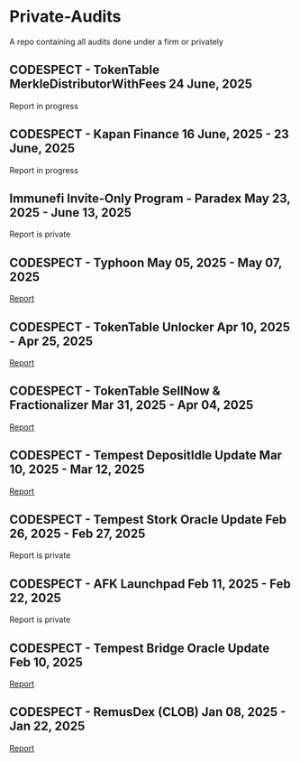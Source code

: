 # Private-Audits
A repo containing all audits done under a firm or privately

## CODESPECT - TokenTable MerkleDistributorWithFees 24 June, 2025

Report in progress

## CODESPECT - Kapan Finance 16 June, 2025 - 23 June, 2025

Report in progress

## Immunefi Invite-Only Program - Paradex May 23, 2025 - June 13, 2025

Report is private

## CODESPECT - Typhoon May 05, 2025 - May 07, 2025

[Report](https://github.com/CODESPECT-security/audit-reports/blob/main/018_CODESPECT_TYPHOON.pdf)

## CODESPECT - TokenTable Unlocker Apr 10, 2025 - Apr 25, 2025

[Report](https://github.com/CODESPECT-security/audit-reports/blob/main/013_CODESPECT_TOKENTABLE_UNLOCKERV2_EVM.pdf)

## CODESPECT - TokenTable SellNow & Fractionalizer Mar 31, 2025 - Apr 04, 2025

[Report](https://github.com/CODESPECT-security/audit-reports/blob/main/012_CODESPECT_TOKENTABLE_FRACTIONALIZER_AND_SELLNOW.pdf)

## CODESPECT - Tempest DepositIdle Update Mar 10, 2025 - Mar 12, 2025

[Report](https://github.com/CODESPECT-security/audit-reports/blob/main/008_CODESPECT_TEMPEST_DEPOSITIDLE_FEATURE.pdf)

## CODESPECT - Tempest Stork Oracle Update Feb 26, 2025 - Feb 27, 2025

Report is private

## CODESPECT - AFK Launchpad Feb 11, 2025 - Feb 22, 2025

Report is private

## CODESPECT - Tempest Bridge Oracle Update Feb 10, 2025

[Report](https://github.com/CODESPECT-security/audit-reports/blob/main/006_CODESPECT_TEMPEST_BRIDGE_ORACLE.pdf)

## CODESPECT - RemusDex (CLOB) Jan 08, 2025 - Jan 22, 2025

[Report](https://github.com/CODESPECT-security/audit-reports/blob/main/004_CODESPECT_REMUSDEX_AUDIT.pdf)
